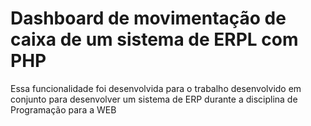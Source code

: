 # Dashboard de movimentação de caixa de um sistema de ERPL com PHP

Essa funcionalidade foi desenvolvida para o trabalho desenvolvido em conjunto para desenvolver um sistema de ERP durante a disciplina de Programação para a WEB